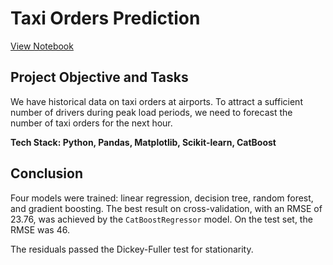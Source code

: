 # Taxi Orders Prediction

[View Notebook](https://nbviewer.org/github/ootho/data_science/blob/main/yp_taxi_orders_prediction/taxi_orders_prediction.ipynb)

## Project Objective and Tasks

We have historical data on taxi orders at airports. To attract a sufficient number of drivers during peak load periods, we need to forecast the number of taxi orders for the next hour.  

**Tech Stack: Python, Pandas, Matplotlib, Scikit-learn, CatBoost**

## Conclusion

Four models were trained: linear regression, decision tree, random forest, and gradient boosting. The best result on cross-validation, with an RMSE of 23.76, was achieved by the `CatBoostRegressor` model. On the test set, the RMSE was 46.

The residuals passed the Dickey-Fuller test for stationarity.